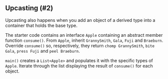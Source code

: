 ## Upcasting (#2)

Upcasting also happens when you add an object of a derived type into a
container that holds the base type.

The starter code contains an interface `Apple` containing an abstract member
function `consume()`. From `Apple`, inherit `GrannySmith`, `Gala`, `Fuji` and
`Braeburn`. Override `consume()` so, respectively, they return `chomp
GrannySmith`, `bite Gala`, `press Fuji` and `peel Braeburn`.

`main()` creates a `List<Apple>` and populates it with the specific types of
`Apple`. Iterate through the list displaying the result of `consume()` for each
object.
